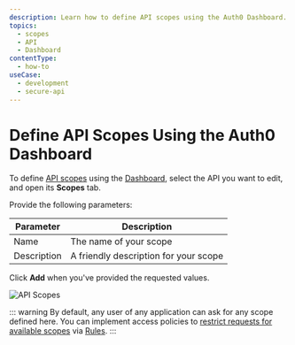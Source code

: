```yaml
---
description: Learn how to define API scopes using the Auth0 Dashboard.
topics:
  - scopes
  - API
  - Dashboard
contentType:
  - how-to
useCase:
  - development
  - secure-api
---
```


# Define API Scopes Using the Auth0 Dashboard

To define [API scopes](/scopes/current/api-scopes) using the [Dashboard](${manage_url}/#/apis), select the API you want to edit, and open its **Scopes** tab.

Provide the following parameters:

| Parameter | Description |
| - | - |
| Name | The name of your scope |
| Description | A friendly description for your scope |

Click **Add** when you've provided the requested values.

![API Scopes](/media/articles/scopes/api-scopes.png)

::: warning
By default, any user of any application can ask for any scope defined here. You can implement access policies to [restrict requests for available scopes](/api-auth/guides/restrict-api-scopes) via [Rules](/rules).
:::

